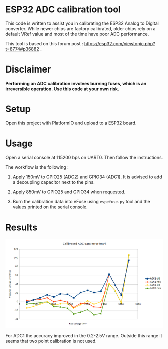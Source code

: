 # ESP32 ADC calibration tool

This code is written to assist you in calibrating the ESP32 Analog to Digital converter. 
While newer chips are factory calibrated, older chips rely on a default VRef value and most of the time have poor ADC performance. 

This tool is based on this forum post : https://esp32.com/viewtopic.php?t=8774#p36882 .

# Disclaimer
**Performing an ADC calibration involves burning fuses, which is an irreversible operation. 
Use this code at your own risk.**

# Setup
Open this project with PlatformIO and upload to a ESP32 board.

# Usage
Open a serial console at 115200 bps on UART0. Then follow the instructions. 

The workflow is the following : 

1. Apply 150mV to GPIO25 (ADC2) and GPIO34 (ADC1). It is advised to add a decoupling capacitor next to the pins.

2. Apply 850mV to GPIO25 and GPIO34 when requested. 

3. Burn the calibration data into eFuse using `espefuse.py` tool and the values printed on the serial console. 

# Results
![ADC error chart](doc/adc_error_mv.png)

For ADC1 the accuracy improved in the 0.2-2.5V range. Outside this range it seems that two point calibration is not used.